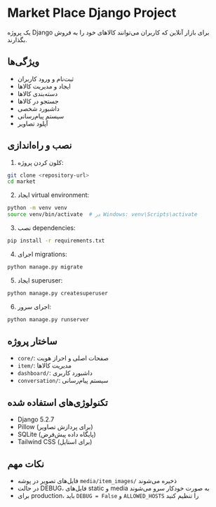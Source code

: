 # Market Place Django Project

یک پروژه Django برای بازار آنلاین که کاربران می‌توانند کالاهای خود را به فروش بگذارند.

## ویژگی‌ها

- ثبت‌نام و ورود کاربران
- ایجاد و مدیریت کالاها
- دسته‌بندی کالاها
- جستجو در کالاها
- داشبورد شخصی
- سیستم پیام‌رسانی
- آپلود تصاویر

## نصب و راه‌اندازی

1. کلون کردن پروژه:
```bash
git clone <repository-url>
cd market
```

2. ایجاد virtual environment:
```bash
python -m venv venv
source venv/bin/activate  # در Windows: venv\Scripts\activate
```

3. نصب dependencies:
```bash
pip install -r requirements.txt
```

4. اجرای migrations:
```bash
python manage.py migrate
```

5. ایجاد superuser:
```bash
python manage.py createsuperuser
```

6. اجرای سرور:
```bash
python manage.py runserver
```

## ساختار پروژه

- `core/`: صفحات اصلی و احراز هویت
- `item/`: مدیریت کالاها
- `dashboard/`: داشبورد کاربری
- `conversation/`: سیستم پیام‌رسانی

## تکنولوژی‌های استفاده شده

- Django 5.2.7
- Pillow (برای پردازش تصاویر)
- SQLite (پایگاه داده پیش‌فرض)
- Tailwind CSS (برای استایل)

## نکات مهم

- فایل‌های تصویر در پوشه `media/item_images/` ذخیره می‌شوند
- در حالت DEBUG، فایل‌های static و media به صورت خودکار سرو می‌شوند
- برای production، باید `DEBUG = False` و `ALLOWED_HOSTS` را تنظیم کنید

